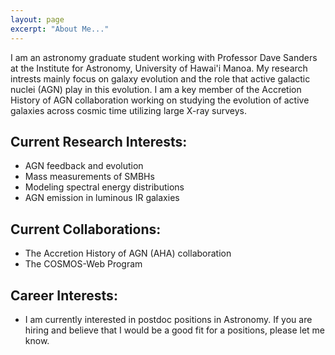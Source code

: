 ```yaml
---
layout: page
excerpt: "About Me..."
---
```


I am an astronomy graduate student working with Professor Dave Sanders at the Institute for Astronomy, University of Hawai'i Manoa. My research intrests mainly focus on galaxy evolution and the role that active galactic nuclei (AGN) play in this evolution. I am a key member of the Accretion History of AGN collaboration working on studying the evolution of active galaxies across cosmic time utilizing large X-ray surveys. 

## Current Research Interests:
- AGN feedback and evolution
- Mass measurements of SMBHs
- Modeling spectral energy distributions
- AGN emission in luminous IR galaxies

## Current Collaborations:
- The Accretion History of AGN (AHA) collaboration
- The COSMOS-Web Program

## Career Interests:
- I am currently interested in postdoc positions in Astronomy. If you are hiring and believe that I would be a good fit for a positions, please let me know. 

